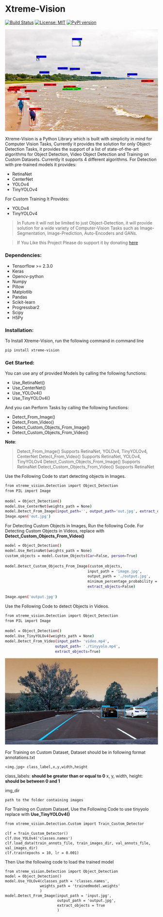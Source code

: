 # Xtreme-Vision

[![Build Status](https://camo.githubusercontent.com/6446a7907a4d4f8de024ec85750feb07d7914658/68747470733a2f2f696d672e736869656c64732e696f2f62616467652f70617472656f6e2d646f6e6174652d79656c6c6f772e737667)](https://patreon.com/adeelintizar) [![License: MIT](https://img.shields.io/badge/License-MIT-yellow.svg)](LICENSE.txt) [![PyPI version](https://camo.githubusercontent.com/95db22ec5a6406c2dee95b9f91c9b20ac8d2db57/68747470733a2f2f62616467652e667572792e696f2f70792f696d61676561692e737667)](https://pypi.org/project/xtreme-vision/)

![](assets/output.png)

Xtreme-Vision is a Python Library which is built with simplicity in mind for Computer Vision Tasks, Currently it provides the solution for only Object-Detection Tasks, it provides the support of a list of state-of-the-art algorithms for Object Detection, Video Object Detection and Training on Custom Datasets. Currently it supports 4 different algorithms. For Detection with pre-trained models it provides:

  - RetinaNet
  - CenterNet
  - YOLOv4
  - TinyYOLOv4

For Custom Training It Provides:
  - YOLOv4
  - TinyYOLOv4

>In Future it will not be limited to just Object-Detection, it will provide solution for a wide variety of Computer-Vision Tasks such as Image-Segmentation, Image-Prediction, Auto-Encoders and GANs.

>If You Like this Project Please do support it by donating [here](https://patreon.com/adeelintizar)


### Dependencies:
  - Tensorflow >= 2.3.0
  - Keras
  - Opencv-python
  - Numpy
  - Pillow
  - Matplotlib
  - Pandas
  - Scikit-learn
  - Progressbar2
  - Scipy
  - H5Py

### Installation:
To Install Xtreme-Vision, run the following command in command line
 ```bash
pip install xtreme-vision
```
### Get Started:

You can use any of provided Models by calling the following functions:
  - Use_RetinaNet()
  - Use_CenterNet()
  - Use_YOLOv4()
  - Use_TinyYOLOv4()

And you can Perform Tasks by calling the following functions:
  - Detect_From_Image()
  - Detect_From_Video()
  - Detect_Custom_Objects_From_Image()
  - Detect_Custom_Objects_From_Video()

**Note**:
>Detect_From_Image() Supports RetinaNet, YOLOv4, TinyYOLOv4, CenterNet
Detect_From_Video() Supports RetinaNet, YOLOv4, TinyYOLOv4
Detect_Custom_Objects_From_Image() Supports RetinaNet
Detect_Custom_Objects_From_Video() Supports RetinaNet
 
 Use the Following Code to start detecting objects in Images.
 ```bash
from xtreme_vision.Detection import Object_Detection
from PIL import Image

model = Object_Detection()
model.Use_CenterNet(weights_path = None)
model.Detect_From_Image(input_path='', output_path='out.jpg', extract_objects=False)
Image.open('out.jpg')
```

For Detecting Custom Objects in Images, Run the following Code.
For Detecting Custom Objects in Videos, replace with **Detect_Custom_Objects_From_Video()**

 ```bash
model = Object_Detection()
model.Use_RetinaNet(weights_path = None)
custom_objects = model.Custom_Objects(Car=False, person=True)

model.Detect_Custom_Objects_From_Image(custom_objects, 
                                       input_path = 'image.jpg',
                                       output_path = './output.jpg', 
                                       minimum_percentage_probability = 0.2,
                                       extract_objects=False)

Image.open('output.jpg')
```

Use the Following Code to detect Objects in Videos.
 ```bash
from xtreme_vision.Detection import Object_Detection
from PIL import Image

model = Object_Detection()
model.Use_TinyYOLOv4(weights_path = None)
model.Detect_From_Video(input_path= 'video.mp4', 
                        output_path= './tinyyolo.mp4',
                        extract_objects=True)
```
![](assets/out.gif)

For Training on Custom Dataset, Dataset should be in following format
annotations.txt
```
<img.jpg> class_label,x,y,width,height
```
class_labels: **should be greater than or equal to 0**
x, y, width, height: **should be between 0 and 1**

img_dir
```
path to the folder containing images
```
For Training on Custom Dataset, Use the Following Code
to use tinyyolo replace with **Use_TinyYOLOv4()**
```
from xtreme_vision.Detection.Custom import Train_Custom_Detector

clf = Train_Custom_Detector()
clf.Use_YOLOv4('classes.names')
clf.load_data(train_annots_file, train_images_dir, val_annots_file, val_images_dir)
clf.train(epochs = 10, lr = 0.001)
```

Then Use the following code to load the trained model
```
from xtreme_vision.Detection import Object_Detection
model = Object_Detection()
model.Use_YOLOv4(classes_path = 'classes.names',
                weights_path = 'trainedmodel.weights'
                )
model.Detect_From_Image(input_path = 'input.jpg',
                        output_path = 'output.jpg',
                        extract_objects = True
                        )
```

